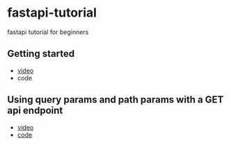 # fastapi-tutorial
fastapi tutorial for beginners

## Getting started
  - [video](https://youtu.be/Bt_N0tOXn18)
  - code

## Using query params and path params with a GET api endpoint
  - [video](https://youtu.be/cejAYrz47qo)
  - [code](https://github.com/AnjaneyuluBatta505/fastapi-tutorial/tree/fastapi_path_and_query_params)

